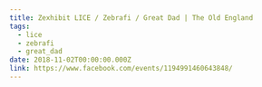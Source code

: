 ```yaml
---
title: Zexhibit LICE / Zebrafi / Great Dad | The Old England
tags:
  - lice
  - zebrafi
  - great_dad
date: 2018-11-02T00:00:00.000Z
link: https://www.facebook.com/events/1194991460643848/
---
```

